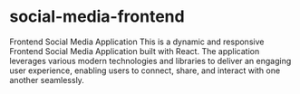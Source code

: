 # social-media-frontend
Frontend Social Media Application This is a dynamic and responsive Frontend Social Media Application built with React. The application leverages various modern technologies and libraries to deliver an engaging user experience, enabling users to connect, share, and interact with one another seamlessly.
